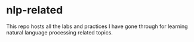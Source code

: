 # nlp-related

This repo hosts all the labs and practices I have gone through for learning natural language processing related topics.
